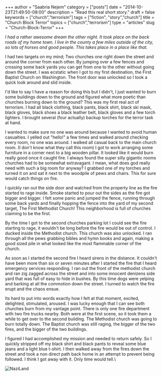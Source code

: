 +++
author = "Saabria Nejem"
category = ["posts"]
date = "2014-10-23T21:49:50-08:00"
description = "Read this real short story."
draft = false
keywords = ["church","terrorism"]
tags = ["fiction", "story","church"]
title = "Church Block Terror"
topics = ["church","terrorism"]
type = "articles"
slug = "Church-Block-Terror"
+++

*I had a rather awesome dream the other night. It took place on the back roads of my home town. I live in the county a few miles outside of the city, so lots of horses and good people. This takes place in a place like that.*

I had two targets on my mind; Two churches one right down the street and around the corner from each other. By jumping over a few fences and crossing some back yards you can get from one to the other without going down the street. I was ecstatic when I got to my first destination, the First Baptist Church on Washington. The front door was unlocked so I took a quick look around and slid inside.
<!--more-->
I'd like to say I have a reason for doing this but I didn't, I just wanted to burn some buildings down to the ground and figured what more poetic than churches burning down to the ground? This was my first real act of terrorism. I had all black clothing, black pants, black shirt, black ski mask, black gloves, black shoes a black leather belt, black gloves and a few torch lighters. I brought several (four actually) backup torches for the terror task at hand.

I wanted to make sure no one was around because I wanted to avoid human casualties. I yelled out "hello!" a few times and walked around checking every room, no one was around. I walked all casual back to the main church room. (I don't know what they call this room) I got to work arranging some furniture in a corner next to a big wooden pillar. It looked like it would burn really good once it caught fire. I always found the super silly gigantic rooms churches had to be somewhat extravagant. I mean, what does god really need with such a big room for anyway? I grabbed one of my torches and turned it on and sat it next to the woodpile of pews and chairs. This for sure would catch things on fire.

I quickly ran out the side door and watched from the property line as the fire started to rage inside. Smoke started to pour out the sides as the fire got bigger and bigger. I felt some panic and jumped the fence, running through some back yards and finally hopping the fence into the yard of my second target, The First Methodist Church! This neighborhood is full of churches claiming to be the first.

By the time I got to the second churches parking lot I could see the fire starting to rage, it wouldn't be long before the fire would be out of control. I ducked inside the Methodist church. This church was also unlocked. I ran through all the pews grabbing bibles and hymn books and again, making a good sized pile in what looked like the most flammable corner of the church.

As soon as I started the second fire I heard sirens in the distance. It couldn't have been more than six or seven minutes after I started the fire that I heard emergency services responding. I ran out the front of the methodist church and ran zig zagged across the street and into some innocent denizens side yard that was full of easy to hide in bushes. By this time dogs were yelping and barking at all the commotion down the street. I turned to watch the fire erupt and the chaos ensue.

Its hard to put into words exactly how I felt at that moment, excited, delighted, stimulated, aroused. I was lucky enough that I can see both churches burn from my vantage point. There is only one fire department with two fire trucks nearby. Both were at the first scene, so it took them a while to get over to the second building. The Methodist church was going to burn totally down. The Baptist church was still raging, the bigger of the two fires, and the bigger of the two buildings.

I figured I had accomplished my mission and needed to return safely. So I quickly stripped off my black shirt and black pants to reveal some blue jeans and a light blue t-shirt. I then walked away from the fires down the street and took a non direct path back home in an attempt to prevent being followed. I think I got away with it. Only time would tell.\

![NaziLand](http://static.fearness.org/img/naziland_lowres.jpg)
